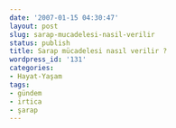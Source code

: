 ```yaml
---
date: '2007-01-15 04:30:47'
layout: post
slug: sarap-mucadelesi-nasil-verilir
status: publish
title: Sarap mücadelesi nasıl verilir ?
wordpress_id: '131'
categories:
- Hayat-Yaşam
tags:
- gündem
- irtica
- şarap
---
```


